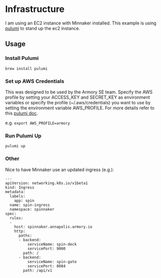 # Infrastructure
I am using an EC2 instance with Minnaker installed. 
This example is using [pulumi](https://www.pulumi.com/) to stand up the ec2 instance. 

## Usage

### Install Pulumi

`brew install pulumi`

### Set up AWS Credentials
This was designed to be used by the Armory SE team.  Specify the AWS profile by setting your ACCESS_KEY and SECRET_KEY as environment variables or specify the profile (~/.aws/credentials) you want to use by setting the environment variable AWS_PROFILE. For more details refer to this [pulumi doc](https://www.pulumi.com/docs/intro/cloud-providers/aws/setup/).

e.g. `export AWS_PROFILE=armory`

### Run Pulumi Up

`pulumi up`

### Other

Nice to have Minnaker use an updated ingress (e.g.):

```
---
apiVersion: networking.k8s.io/v1beta1
kind: Ingress
metadata:
  labels:
    app: spin
  name: spin-ingress
  namespace: spinnaker
spec:
  rules:
  -
    host: spinnaker.annapolis.armory.io
    http:
      paths:
      - backend:
          serviceName: spin-deck
          servicePort: 9000
        path: /
      - backend:
          serviceName: spin-gate
          servicePort: 8084
        path: /api/v1
```
